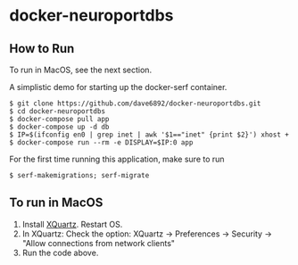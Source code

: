 # docker-neuroportdbs

## How to Run

To run in MacOS, see the next section.

A simplistic demo for starting up the docker-serf container.

    $ git clone https://github.com/dave6892/docker-neuroportdbs.git
    $ cd docker-neuroportdbs
    $ docker-compose pull app
    $ docker-compose up -d db
    $ IP=$(ifconfig en0 | grep inet | awk '$1=="inet" {print $2}') xhost +
    $ docker-compose run --rm -e DISPLAY=$IP:0 app

For the first time running this application, make sure to run

    $ serf-makemigrations; serf-migrate

## To run in MacOS
1. Install [XQuartz](https://www.xquartz.org). Restart OS.
2. In XQuartz: Check the option: XQuartz -> Preferences -> Security -> "Allow connections from network clients"
3. Run the code above.

